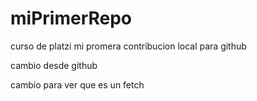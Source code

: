 # miPrimerRepo
curso de platzi
mi promera contribucion local para github

cambio desde github

cambio para ver que es un fetch
